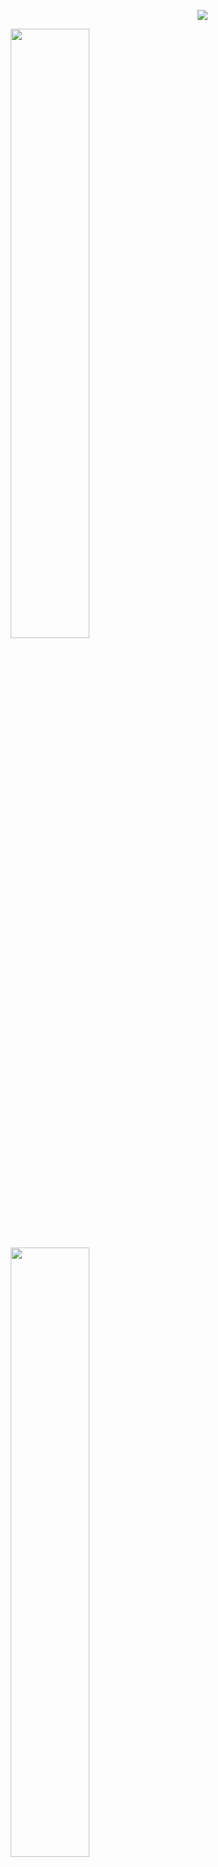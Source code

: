 <p align="right">
  <img src="https://komarev.com/ghpvc/?username=joeperpetua&color=orange"/>
</p>

<p align="center">
  <img height="50%" width="auto" src ="https://github-readme-stats.vercel.app/api?username=joeperpetua&show_icons=true&count_private=true&theme=material-palenight&hide_border=true&hide=issues,contribs&bg_color=00000000">
  <img height="50%" width="auto" src ="https://github-readme-stats.vercel.app/api/top-langs/?username=joeperpetua&layout=compact&hide_border=true&theme=material-palenight&bg_color=00000000&langs_count=6&hide=jupyter%20notebook,tex,css,php">
  <!-- <img src ="https://github-readme-streak-stats.herokuapp.com?user=joeperpetua&theme=material-palenight&hide_border=true&background=FFFFFF00"> -->
</p>

```json
  {
    "info": {
      "name": "joel",
      "born": "00s",
      "location": "vienna, austria",
      "from": "buenos aires, argentina",
    },
    "languages": ["english", "french", "german", "spanish"],
    "hobbies": ["gym", "bouldering", "coding", "languages", "open source"],
    "currently": "building @ferne::labs and oss"
  }
  ```

### cool projects i have contributed to:
- [Synology Python API](https://github.com/N4S4/synology-api)
- [Starknet.Quest](https://github.com/lfglabs-dev/starknet.quest)
- [Dojo Engine SDK for Unity](https://github.com/dojoengine/dojo.unity)
- [Dojo Engine Book](https://github.com/dojoengine/book)
- [ByteBeasts](https://github.com/ByteBuildersLabs/ByteBeastsFrontend)
- [The Marquis Checkers](https://github.com/The-Marquis-Gaming/checkers-dojo)

![](https://hit.yhype.me/github/profile?account_id=43834198)
